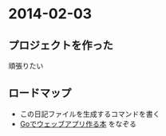 2014-02-03
==========

## プロジェクトを作った

頑張りたい

## ロードマップ

* この日記ファイルを生成するコマンドを書く
* [Goでウェッブアプリ作る本](https://github.com/astaxie/build-web-application-with-golang) をなぞる
